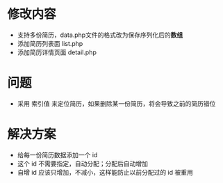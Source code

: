 # 修改内容

- 支持多份简历，data.php文件的格式改为保存序列化后的**数组**
- 添加简历列表面 list.php
- 添加简历详情页面 detail.php

# 问题

- 采用 索引值 来定位简历，如果删除某一份简历，将会导致之前的简历错位

# 解决方案

- 给每一份简历数据添加一个 id
- 这个 id 不需要指定，自动分配；分配后自动增加
- 自增 id 应该只增加，不减小，这样能防止以前分配过的 id 被重用 